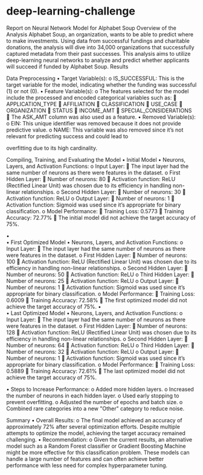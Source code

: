 # deep-learning-challenge
Report on Neural Network Model for Alphabet Soup
Overview of the Analysis
Alphabet Soup, an organization, wants to be able to predict where to make investments. Using data from successful fundings and charitable donations, the analysis will dive into 34,000 organizations that successfully captured metadata from their past successes. This analysis aims to utilize deep-learning neural networks to analyze and predict whether applicants will succeed if funded by Alphabet Soup.
Results

Data Preprocessing
•	Target Variable(s):
o	IS_SUCCESSFUL: This is the target variable for the model, indicating whether the funding was successful (1) or not (0).
•	Feature Variable(s):
o	The features selected for the model include the processed and encoded categorical variables such as:
	APPLICATION_TYPE
	AFFILIATION
	CLASSIFICATION
	USE_CASE
	ORGANIZATION
	STATUS
	INCOME_AMT
	SPECIAL_CONSIDERATIONS
	The ASK_AMT column was also used as a feature.
•	Removed Variable(s):
o	EIN: This unique identifier was removed because it does not provide predictive value.
o	NAME: This variable was also removed since it’s not relevant for predicting success and could lead to

 overfitting due to its high cardinality.

Compiling, Training, and Evaluating the Model
•	Initial Model
•	Neurons, Layers, and Activation Functions:
o	Input Layer:
	The input layer had the same number of neurons as there were features in the dataset.
o	First Hidden Layer:
	Number of neurons: 80
	Activation function: ReLU (Rectified Linear Unit) was chosen due to its efficiency in handling non-linear
 relationships.
o	Second Hidden Layer:
	Number of neurons: 30
	Activation function: ReLU
o	Output Layer:
	Number of neurons: 1
	Activation function: Sigmoid was used since it’s appropriate for binary classification.
o	Model Performance:
	Training Loss: 0.5773
	Training Accuracy: 72.77%
	The initial model did not achieve the target accuracy of 75%.

•	
•	First Optimized Model
•	Neurons, Layers, and Activation Functions:
o	Input Layer:
	The input layer had the same number of neurons as there were features in the dataset.
o	First Hidden Layer:
	Number of neurons: 100
	Activation function: ReLU (Rectified Linear Unit) was chosen due to its efficiency in handling non-linear
 relationships.
o	Second Hidden Layer:
	Number of neurons: 50
	Activation function: ReLU
o	Third Hidden Layer:
	Number of neurons: 25
	Activation function: ReLU
o	Output Layer:
	Number of neurons: 1
	Activation function: Sigmoid was used since it’s appropriate for binary classification.
o	Model Performance:
	Training Loss: 0.6009
	Training Accuracy: 72.58%
	The first optimized model did not achieve the target accuracy of 75%.
•	
•	Last Optimized Model
•	Neurons, Layers, and Activation Functions:
o	Input Layer:
	The input layer had the same number of neurons as there were features in the dataset.
o	First Hidden Layer:
	Number of neurons: 128
	Activation function: ReLU (Rectified Linear Unit) was chosen due to its efficiency in handling non-linear relationships.
o	Second Hidden Layer:
	Number of neurons: 64
	Activation function: ReLU
o	Third Hidden Layer:
	Number of neurons: 32
	Activation function: ReLU
o	Output Layer:
	Number of neurons: 1
	Activation function: Sigmoid was used since it’s appropriate for binary classification.
o	Model Performance:
	Training Loss: 0.5889
	Training Accuracy: 72.61%
	The last optimized model did not achieve the target accuracy of 75%.

•	Steps to Increase Performance:
o	Added more hidden layers.
o	Increased the number of neurons in each hidden layer.
o	Used early stopping to prevent overfitting.
o	Adjusted the number of epochs and batch size.
o	Combined rare categories into a new "Other" category to reduce noise.

Summary
•	Overall Results:
o	The final model achieved an accuracy of approximately 72% after several optimization efforts. Despite multiple attempts to optimize the model, achieving the target accuracy remained challenging.
•	Recommendation:
o	Given the current results, an alternative model such as a Random Forest classifier or Gradient Boosting Machine might be more effective for this classification problem. These models can handle a large number of features and can often achieve better performance with less need for complex hyperparameter tuning.

